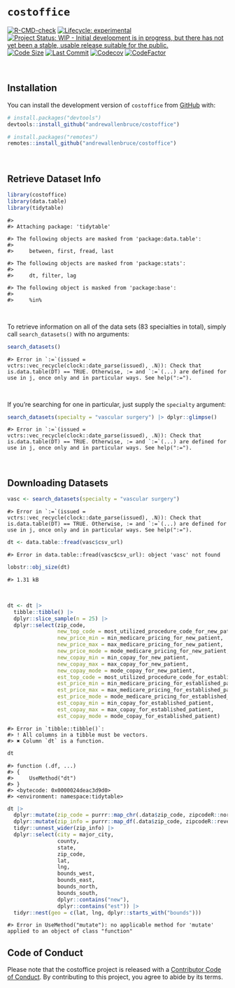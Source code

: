 
<!-- README.md is generated from README.Rmd. Please edit that file -->

# `costoffice`

<!-- badges: start -->

[![R-CMD-check](https://github.com/andrewallenbruce/costoffice/actions/workflows/R-CMD-check.yaml/badge.svg)](https://github.com/andrewallenbruce/costoffice/actions/workflows/R-CMD-check.yaml)
[![Lifecycle:
experimental](https://img.shields.io/badge/lifecycle-experimental-orange.svg)](https://lifecycle.r-lib.org/articles/stages.html#experimental)
[![Project Status: WIP - Initial development is in progress, but there
has not yet been a stable, usable release suitable for the
public.](https://www.repostatus.org/badges/latest/wip.svg)](https://www.repostatus.org/#wip)
[![Code
Size](https://img.shields.io/github/languages/code-size/andrewallenbruce/costoffice.svg)](https://github.com/andrewallenbruce/costoffice)
[![Last
Commit](https://img.shields.io/github/last-commit/andrewallenbruce/costoffice.svg)](https://github.com/andrewallenbruce/costoffice/commits/main)
[![Codecov](https://codecov.io/gh/andrewallenbruce/costoffice/branch/main/graph/badge.svg)](https://codecov.io/gh/andrewallenbruce/costoffice)
[![CodeFactor](https://www.codefactor.io/repository/github/andrewallenbruce/costoffice/badge)](https://www.codefactor.io/repository/github/andrewallenbruce/costoffice)
<!-- badges: end -->

<br>

## Installation

You can install the development version of `costoffice` from
[GitHub](https://github.com/) with:

``` r
# install.packages("devtools")
devtools::install_github("andrewallenbruce/costoffice")
```

``` r
# install.packages("remotes")
remotes::install_github("andrewallenbruce/costoffice")
```

<br>

## Retrieve Dataset Info

``` r
library(costoffice)
library(data.table)
library(tidytable)
```

    #> 
    #> Attaching package: 'tidytable'

    #> The following objects are masked from 'package:data.table':
    #> 
    #>     between, first, fread, last

    #> The following objects are masked from 'package:stats':
    #> 
    #>     dt, filter, lag

    #> The following object is masked from 'package:base':
    #> 
    #>     %in%

<br>

To retrieve information on all of the data sets (83 specialties in
total), simply call `search_datasets()` with no arguments:

``` r
search_datasets()
```

    #> Error in `:=`(issued = vctrs::vec_recycle(clock::date_parse(issued), .N)): Check that is.data.table(DT) == TRUE. Otherwise, := and `:=`(...) are defined for use in j, once only and in particular ways. See help(":=").

<br>

If you’re searching for one in particular, just supply the `specialty`
argument:

``` r
search_datasets(specialty = "vascular surgery") |> dplyr::glimpse()
```

    #> Error in `:=`(issued = vctrs::vec_recycle(clock::date_parse(issued), .N)): Check that is.data.table(DT) == TRUE. Otherwise, := and `:=`(...) are defined for use in j, once only and in particular ways. See help(":=").

<br>

## Downloading Datasets

``` r
vasc <- search_datasets(specialty = "vascular surgery")
```

    #> Error in `:=`(issued = vctrs::vec_recycle(clock::date_parse(issued), .N)): Check that is.data.table(DT) == TRUE. Otherwise, := and `:=`(...) are defined for use in j, once only and in particular ways. See help(":=").

``` r
dt <- data.table::fread(vasc$csv_url)
```

    #> Error in data.table::fread(vasc$csv_url): object 'vasc' not found

``` r
lobstr::obj_size(dt)
```

    #> 1.31 kB

<br>

``` r
dt <- dt |> 
  tibble::tibble() |> 
  dplyr::slice_sample(n = 25) |> 
  dplyr::select(zip_code,
                new_top_code = most_utilized_procedure_code_for_new_patient,
                new_price_min = min_medicare_pricing_for_new_patient,
                new_price_max = max_medicare_pricing_for_new_patient,
                new_price_mode = mode_medicare_pricing_for_new_patient,
                new_copay_min = min_copay_for_new_patient,
                new_copay_max = max_copay_for_new_patient,
                new_copay_mode = mode_copay_for_new_patient,
                est_top_code = most_utilized_procedure_code_for_established_patient,
                est_price_min = min_medicare_pricing_for_established_patient,
                est_price_max = max_medicare_pricing_for_established_patient,
                est_price_mode = mode_medicare_pricing_for_established_patient,
                est_copay_min = min_copay_for_established_patient,
                est_copay_max = max_copay_for_established_patient,
                est_copay_mode = mode_copay_for_established_patient)
```

    #> Error in `tibble::tibble()`:
    #> ! All columns in a tibble must be vectors.
    #> ✖ Column `dt` is a function.

``` r
dt
```

    #> function (.df, ...) 
    #> {
    #>     UseMethod("dt")
    #> }
    #> <bytecode: 0x0000024deac3d9d0>
    #> <environment: namespace:tidytable>

``` r
dt |> 
  dplyr::mutate(zip_code = purrr::map_chr(.data$zip_code, zipcodeR::normalize_zip)) |>  
  dplyr::mutate(zip_info = purrr::map_df(.data$zip_code, zipcodeR::reverse_zipcode), .after = zip_code) |>
  tidyr::unnest_wider(zip_info) |> 
  dplyr::select(city = major_city, 
                county, 
                state,
                zip_code,
                lat,
                lng,
                bounds_west,
                bounds_east,
                bounds_north,
                bounds_south,
                dplyr::contains("new"),
                dplyr::contains("est")) |> 
  tidyr::nest(geo = c(lat, lng, dplyr::starts_with("bounds")))
```

    #> Error in UseMethod("mutate"): no applicable method for 'mutate' applied to an object of class "function"

## Code of Conduct

Please note that the costoffice project is released with a [Contributor
Code of
Conduct](https://andrewallenbruce.github.io/costoffice/CODE_OF_CONDUCT.html).
By contributing to this project, you agree to abide by its terms.
